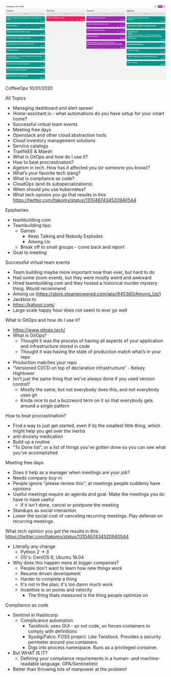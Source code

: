 ![Our Board](images/2020.10.01.png)

CoffeeOps 10/01/2020

All Topics
- Managing dashboard and alert sprawl
- Home-assistant.io - what automations do you have setup for your smart home?
- Successful virtual team events
- Meeting free days
- Openstack and other cloud abstraction tools
- Cloud inventory management solutions
- Service catalogs
- TraefikEE & Maesh
- What is GitOps and how do I use it?
- How to beat procrastination?
- Ageism in tech. How has it affected you (or someone you know)?
- What’s your favorite tech slang?
- What is compliance as code?
- CloudOps (and its subspecializations)
- When should you use kubernetes?
- What tech opinion you go that results in this: https://twitter.com/tlakomy/status/1310467434520940544


Epiphanies
- teambuilding.com
- Teambuilding tips:
    - Games
        - Keep Talking and Nobody Explodes
        - Among Us
    - Break off to small groups - come back and report
- Goat to meeting


Successful virtual team events
- Team building maybe more important now than ever, but hard to do
- Had some zoom events, but they were mostly weird and awkward
- Hired teambuilding.com and they hosted a historical murder mystery thing. Would recommend
- Among us (https://store.steampowered.com/app/945360/Among_Us/)
- Jackbox.tv
- https://kahoot.com/
- Large scale happy hour does not seem to ever go well


What is GitOps and how do I use it?
- https://www.gitops.tech/
- What is GitOps?
    - Thought it was the process of having all aspects of your application and infrastructure stored in code
    - Thought it was having the state of production match what’s in your repo
- Production matches your repo
- “Versioned CI/CD on top of declarative infrastructure” - Kelsey Hightower
- Isn’t just the same thing that we’ve always done if you used version control?
    - Mostly the same, but not everybody does this, and not everybody uses git
    - Kinda nice to put a buzzword term on it so that everybody gels around a single pattern


How to beat procrastination?
- Find a way to just get started, even if its the smallest little thing, which might help you get over the inertia
- anti-Anxiety medication
- Build up a routine
- “To Done list”, or a list of things you’ve gotten done so you can see what you’ve accomplished


Meeting free days
- Does it help as a manager when meetings are your job?
- Needs company buy-in
- People ignore "please review this"; at meetings people suddenly have opinions
- Useful meetings require an agenda and goal. Make the meetings you do have to have useful
    - If it isn't done, cancel or postpone the meeting
- Standups as social interaction
- Lower the social cost of canceling recurring meetings. Play defense on recurring meetings.


What tech opinion you got the results in this: https://twitter.com/tlakomy/status/1310467434520940544
- Literally any change
    - Python 2 -> 3
    - OS's: CentOS 6, Ubuntu 16.04
- Why does this happen more at bigger companies?
    - People don't want to learn how new things work
    - Resume driven development
    - Harder to complete a thing
    - It's not in the plan; it's too damn much work
    - Incentive is on points and velocity
        - The thing thats measured is the thing people optimize on


Compliance as code
- Sentinel in Hashicorp
    - Complicance automation
        - Twistlock: uses GUI - so not code, so forces containers to comply with definitions
        - Sysdig/Falco: FOSS project. Like Twistlock. Provides a security perimeter around you containers.
        - Digs into process namespace. Runs as a privileged container.
- But WHAT IS IT?
    - Defining your compliance requirements in a human- and machine-readable language. OPA/Sentinel/etc
- Better than throwing lots of manpower at the problem!